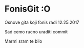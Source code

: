 # FonisGit :O
Osnove gita koji fonis radi 12.25.2017

Sad cemo rucno uraditi commit

Marmi sram te bilo